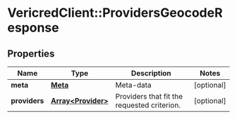 # VericredClient::ProvidersGeocodeResponse

## Properties
Name | Type | Description | Notes
------------ | ------------- | ------------- | -------------
**meta** | [**Meta**](Meta.md) | Meta-data | [optional] 
**providers** | [**Array&lt;Provider&gt;**](Provider.md) | Providers that fit the requested criterion. | [optional] 


